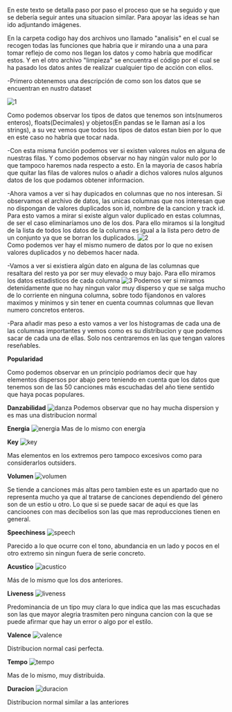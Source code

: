 En este texto se detalla paso por paso el proceso que se ha seguido y que se debería seguir antes una situacion similar. Para apoyar las ideas se han ido adjuntando imágenes.

En la carpeta codigo hay dos archivos uno llamado "analisis" en el cual se recogen todas las funciones que habria que ir mirando una a una para tomar reflejo de como nos llegan los datos
y como habría que modificar estos. Y en el otro archivo "limpieza" se encuentra el código por el cual se ha pasado los datos antes de realizar cualquier tipo de acción con ellos.


-Primero obtenemos una descripción de como son los datos que se encuentran en nustro dataset

![1](https://user-images.githubusercontent.com/91338053/163276163-48fabbdc-8f9a-4ec1-8345-685e592450fc.PNG)

Como podemos observar los tipos de datos que tenemos son ints(numeros enteros), floats(Decimales) y objetos(En pandas se le llaman así a los strings), a su vez vemos que todos los tipos de
datos estan bien por lo que en este caso no habría que tocar nada.

-Con esta misma función podemos ver si existen valores nulos en alguna de nuestras filas. Y como podemos observar no hay ningún valor nulo por lo que tampoco haremos nada respecto
a esto. En la mayoria de casos habría que quitar las filas de valores nulos o añadir a dichos valores nulos algunos datos de los que podamos obtener informacion.


-Ahora vamos a ver si hay dupicados en columnas que no nos interesan. Si observamos el archivo de datos, las unicas columnas que nos interesan que no dispongan de valores duplicados son id, nombre de la cancion y track id. Para esto vamos a mirar si existe algun valor duplicado en estas columnas, de ser el caso eliminaríamos uno de los dos. Para ello miramos si la longitud de la lista de todos los datos de la columna es igual a la lista pero detro de un conjunto ya que se borran los duplicados. 
![2](https://user-images.githubusercontent.com/91338053/163281265-1f67e1d9-de6c-41a5-9e11-c30223c2755f.PNG)  
Como podemos ver hay el mismo numero de datos por lo que no exisen valores duplicados y no debemos hacer nada.

-Vamos a ver si existiera algún dato en alguna de las columnas que resaltara del resto ya por ser muy elevado o muy bajo. Para ello miramos los datos estadisticos de cada columna
![3](https://user-images.githubusercontent.com/91338053/163281337-16544f0e-de6e-486f-a64b-0eb1c3538001.PNG)
Podemos ver si miramos detenidamente que no hay ningun valor muy disperso y que se salga mucho de lo corriente en ninguna columna, sobre todo fijandonos en valores maximos y minimos y sin tener en cuenta coumnas columnas que llevan numero concretos enteros.

-Para añadir mas peso a esto vamos a ver los histogramas de cada una de las columnas importantes y vemos como es su distribucion y que podemos sacar de cada una de ellas. Solo nos centraremos en las que tengan valores reseñables.

**Popularidad**

Como podemos observar en un principio podriamos decir que hay elementos dispersos por abajo pero teniendo en cuenta que los datos que tenemos son de las 50 canciones más escuchadas del año tiene sentido que haya pocas populares.

**Danzabilidad**
![danza](https://user-images.githubusercontent.com/91338053/163281460-db9ecb28-4843-4dd0-b83b-ac0e257bbb44.PNG)
Podemos observar que no hay mucha dispersion y es mas una distribucion normal

**Energia**
![energia](https://user-images.githubusercontent.com/91338053/163281484-d3e972fc-8865-41b6-a8f2-d2e5ea72f949.PNG)
Mas de lo mismo con energía

**Key**
![key](https://user-images.githubusercontent.com/91338053/163281497-b4b88ae8-7167-4013-a791-bf0f4545c5e3.PNG)

Mas elementos en los extremos pero tampoco excesivos como para considerarlos outsiders.

**Volumen**
![volumen](https://user-images.githubusercontent.com/91338053/163281511-fc1c74a7-1785-4ef3-bfaa-fa13215390ad.PNG)

Se tiende a canciones más altas pero tambien este es un apartado que no representa mucho ya que al tratarse de canciones dependiendo del género son de un estio u otro. Lo que si se puede sacar de aqui es que las cancioones con mas decibelios son las que mas reproducciones tienen en general.

**Speechiness**
![speech](https://user-images.githubusercontent.com/91338053/163281516-3cc42771-f55f-4a31-a2a1-e113d6d06daf.PNG)

Parecido a lo que ocurre con el tono, abundancia en un lado y pocos en el otro extremo sin ningun fuera de serie concreto.

**Acustico**
![acustico](https://user-images.githubusercontent.com/91338053/163281537-9713b1b9-cd32-41b6-be6c-241e315e66ba.PNG)

Más de lo mismo que los dos anteriores.

**Liveness**
![liveness](https://user-images.githubusercontent.com/91338053/163281545-e1c72a39-bfed-4be8-bd9f-8791d2a2a554.PNG)

Predominancia de un tipo muy clara lo que indica que las mas escuchadas son las que mayor alegria trasmiten pero ninguna cancion con la que se puede afirmar que hay un error o algo por el estilo.

**Valence**
![valence](https://user-images.githubusercontent.com/91338053/163281556-857179a9-9a7e-4415-92bc-aec5ebf90c17.PNG)

Distribucion normal casi perfecta.

**Tempo**
![tempo](https://user-images.githubusercontent.com/91338053/163281568-9c297a86-5971-421f-bd15-576f965e082f.PNG)

Mas de lo mismo, muy distribuida.

**Duracion**
![duracion](https://user-images.githubusercontent.com/91338053/163281577-78aa9655-be0d-4d36-a09b-857cf6404812.PNG)

Distribucion normal similar a las anteriores
